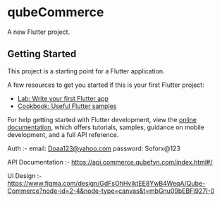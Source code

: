 # qubeCommerce

A new Flutter project.

## Getting Started

This project is a starting point for a Flutter application.

A few resources to get you started if this is your first Flutter project:

- [Lab: Write your first Flutter app](https://docs.flutter.dev/get-started/codelab)
- [Cookbook: Useful Flutter samples](https://docs.flutter.dev/cookbook)

For help getting started with Flutter development, view the
[online documentation](https://docs.flutter.dev/), which offers tutorials,
samples, guidance on mobile development, and a full API reference.



Auth :-
email: Doaa123@yahoo.com
password: Soforx@123

API Documentation :-
https://api.commerce.qubefyn.com/index.html#/

Ui Design :-
https://www.figma.com/design/GdFsOhHvIktEE8YwB4WeqA/Qube-Commerce?node-id=2-4&node-type=canvas&t=mbGnu09bEBFI927I-0